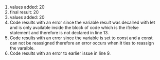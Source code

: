 1. values added: 20
2. final result: 20
3. values added: 20
4. Code results with an error since the variable result was decalred with let and is only available inside the block of code which is the if/else statement and therefore is not declared in line 13.
5. Code results with an error since the variable is set to const and a const can not be reassigned therefore an error occurs when it ties to reassign the varaible.
6. Code results with an error to earlier issue in line 9.